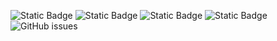 ![Static Badge](https://img.shields.io/badge/blacklists-60-000000) ![Static Badge](https://img.shields.io/badge/blacklisted-2587188-cc0000) ![Static Badge](https://img.shields.io/badge/whitelisted-2244-00CC00) ![Static Badge](https://img.shields.io/badge/streaming_blacklist-28107-000000) ![GitHub issues](https://img.shields.io/github/issues/fabriziosalmi/blacklists)

